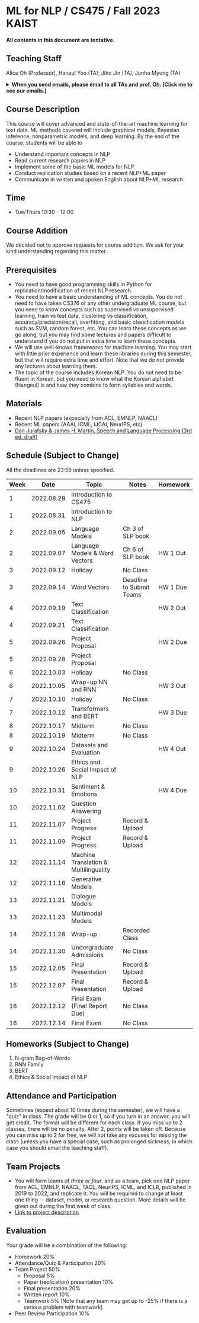 # ML for NLP / CS475 / Fall 2023 KAIST

**All contents in this document are tentative.**

## Teaching Staff

Alice Oh (Professor), Haneul Yoo (TA), Jiho Jin (TA), Junho Myung (TA)

<details>
<summary><strong>When you send emails, please email to all TAs and prof. Oh. [Click me to see our emails.]</strong></summary>

<p><code>alice.oh@kaist.edu, haneul.yoo@kaist.ac.kr, jinjh0123@kaist.ac.kr, junho00211@kaist.ac.kr</code></p>

<p><i>And put "CS475" to the title. (e.g., [CS475] Do we have a class on thanksgiving day?)</i></p>

</details>

## Course Description

This course will cover advanced and state-of-the-art machine learning for text data. ML methods covered will include graphical models, Bayesian inference, nonparametric models, and deep learning. By the end of the course, students will be able to

- Understand important concepts in NLP
- Read current research papers in NLP
- Implement some of the basic ML models for NLP
- Conduct replication studies based on a recent NLP+ML paper
- Communicate in written and spoken English about NLP+ML research

## Time
- Tue/Thurs 10:30 - 12:00

## Course Addition
We decided not to approve requests for course addition. We ask for your kind understanding regarding this matter.

## Prerequisites  

- You need to have good programming skills in Python for replication/modification of recent NLP research.
- You need to have a basic understanding of ML concepts. You do not need to have taken CS376 or any other undergraduate ML course, but you need to know concepts such as supervised vs unsupervised learning, train vs test data, clustering vs classification, accuracy/precision/recall, overfitting, and basic classification models such as SVM, random forest, etc. You can learn these concepts as we go along, but you may find some lectures and papers difficult to understand if you do not put in extra time to learn these concepts.
- We will use well-known frameworks for machine learning. You may start with little prior experience and learn these libraries during this semester, but that will require extra time and effort. Note that we do not provide any lectures about learning them.
- The topic of the course includes Korean NLP. You do not need to be fluent in Korean, but you need to know what the Korean alphabet (Hangeul) is and how they combine to form syllables and words.

## Materials

- Recent NLP papers (especially from ACL, EMNLP, NAACL)
- Recent ML papers (AAAI, ICML, IJCAI, NeurIPS, etc)
- [Dan Jurafsky & James H. Martin, Speech and Language Processing (3rd ed. draft)](https://web.stanford.edu/~jurafsky/slp3/)

## Schedule (Subject to Change)

All the deadlines are 23:59 unless specified.

| Week | Date       | Topic                                 | Notes                    | Homework             |
|------|------------|---------------------------------------|--------------------------|----------------------|
|    1 | 2022.08.29 | Introduction to CS475                 |                          |                      |
|    1 | 2022.08.31 | Introduction to NLP                   |                          |                      |
|    2 | 2022.09.05 | Language Models                       | Ch 3 of SLP book         |                      |
|    2 | 2022.09.07 | Language Models & Word Vectors        | Ch 6 of SLP book         | HW 1 Out             |
|    3 | 2022.09.12 | Holiday                               | No Class                 |                      |
|    3 | 2022.09.14 | Word Vectors                          | Deadline to Submit Teams | HW 1 Due             |
|    4 | 2022.09.19 | Text Classification                   |                          | HW 2 Out             |
|    4 | 2022.09.21 | Text Classification                   |                          |                      |
|    5 | 2022.09.26 | Project Proposal                      |                          | HW 2 Due             |
|    5 | 2022.09.28 | Project Proposal                      |                          |                      |
|    6 | 2022.10.03 | Holiday                               | No Class                 |                      |
|    6 | 2022.10.05 | Wrap-up NN and RNN                    |                          | HW 3 Out             |
|    7 | 2022.10.10 | Holiday                               | No Class                 |                      |
|    7 | 2022.10.12 | Transformers and BERT                 |                          | HW 3 Due             |
|    8 | 2022.10.17 | Midterm                               | No Class                 |                      |
|    8 | 2022.10.19 | Midterm                               | No Class                 |                      |
|    9 | 2022.10.24 | Datasets and Evaluation               |                          | HW 4 Out             |
|    9 | 2022.10.26 | Ethics and Social Impact of NLP       |                          |                      |
|   10 | 2022.10.31 | Sentiment & Emotions                  |                          | HW 4 Due             |
|   10 | 2022.11.02 | Question Answering                    |                          |                      |
|   11 | 2022.11.07 | Project Progress                      | Record & Upload          |                      |
|   11 | 2022.11.09 | Project Progress                      | Record & Upload          |                      |
|   12 | 2022.11.14 | Machine Translation & Multilinguality |                          |                      |
|   12 | 2022.11.16 | Generative Models                     |                          |                      |
|   13 | 2022.11.21 | Dialogue Models                       |                          |                      |
|   13 | 2022.11.23 | Multimodal Models                     |                          |                      |
|   14 | 2022.11.28 | Wrap-up                               | Recorded Class           |                      |
|   14 | 2022.11.30 | Undergraduate Admissions              | No Class                 |                      |
|   15 | 2022.12.05 | Final Presentation                    | Record & Upload          |                      |
|   15 | 2022.12.07 | Final Presentation                    | Record & Upload          |                      |
|   16 | 2022.12.12 | Final Exam (Final Report Due)         | No Class                 |                      |
|   16 | 2022.12.14 | Final Exam                            | No Class                 |                      |

## Homeworks (Subject to Change)
1. N-gram Bag-of-Words
2. RNN Family
3. BERT
4. Ethics & Social Impact of NLP

## Attendance and Participation
Sometimes (expect about 10 times during the semester), we will have a "quiz" in class. The grade will be 0 or 1, so if you turn in an answer, you will get credit. The format will be different for each class. If you miss up to 2 classes, there will be no penalty. After 2, points will be taken off. Because you can miss up to 2 for free, we will not take any excuses for missing the class (unless you have a special case, such as prolonged sickness, in which case you should email the teaching staff).

## Team Projects

- You will form teams of *three or four*, and as a team, pick one NLP paper from ACL, EMNLP, NAACL, TACL, NeurIPS, ICML, and ICLR, published in 2019 to 2022, and replicate it. You will be required to change at least one thing -- dataset, model, or research question. More details will be given out during the first week of class.
- [Link to project description](https://uilab-kaist.github.io/cs475-mlnlp-fall-2022/project)

## Evaluation
Your grade will be a combination of the following:

- Homework 20%
- Attendance/Quiz & Participation 20%
- Team Project 50% 
  - Proposal 5%
  - Paper (replication) presentation 10%
  - Final presentation 20%
  - Written report 10%
  - Teamwork 5% (Note that any team may get up to -25% if there is a serious problem with teamwork)
- Peer Review Participation 10%
